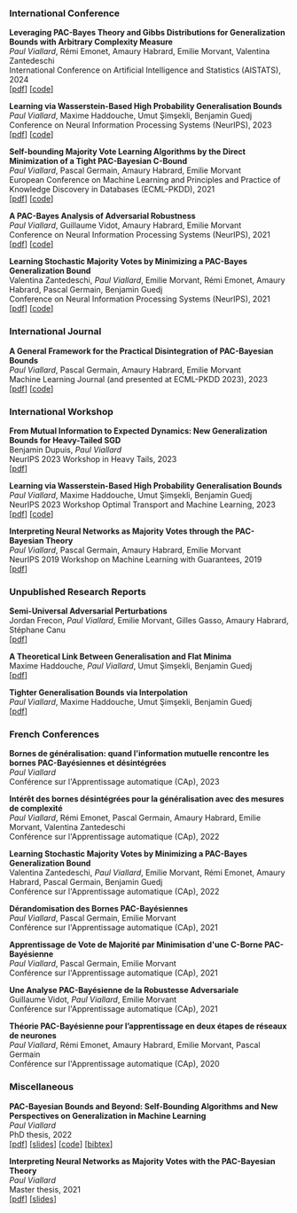 ### International Conference

**Leveraging PAC-Bayes Theory and Gibbs Distributions for Generalization Bounds with Arbitrary Complexity Measure**  
_Paul Viallard_, Rémi Emonet, Amaury Habrard, Emilie Morvant, Valentina Zantedeschi  
International Conference on Artificial Intelligence and Statistics (AISTATS), 2024  
[[pdf](https://arxiv.org/pdf/2402.13285.pdf)] [[code](https://github.com/paulviallard/AISTATS24-Complexity-Measures)] 

**Learning via Wasserstein-Based High Probability Generalisation Bounds**  
_Paul Viallard_, Maxime Haddouche, Umut Şimşekli, Benjamin Guedj  
Conference on Neural Information Processing Systems (NeurIPS), 2023  
[[pdf](https://arxiv.org/abs/2306.04375)] [[code](https://github.com/paulviallard/NeurIPS23-PB-Wasserstein)] 

**Self-bounding Majority Vote Learning Algorithms by the Direct Minimization of a Tight PAC-Bayesian C-Bound**  
_Paul Viallard_, Pascal Germain, Amaury Habrard, Emilie Morvant  
European Conference on Machine Learning and Principles and Practice of Knowledge Discovery in Databases (ECML-PKDD), 2021  
[[pdf](https://arxiv.org/pdf/2104.13626.pdf)] [[code](https://github.com/paulviallard/ECML21-PB-CBound)] 

**A PAC-Bayes Analysis of Adversarial Robustness**  
_Paul Viallard_, Guillaume Vidot, Amaury Habrard, Emilie Morvant  
Conference on Neural Information Processing Systems (NeurIPS), 2021  
[[pdf](https://arxiv.org/abs/2102.11069)] [[code](https://github.com/paulviallard/NeurIPS21-PB-Robustness)] 

**Learning Stochastic Majority Votes by Minimizing a PAC-Bayes Generalization Bound**  
Valentina Zantedeschi, _Paul Viallard_, Emilie Morvant, Rémi Emonet, Amaury Habrard, Pascal Germain, Benjamin Guedj  
Conference on Neural Information Processing Systems (NeurIPS), 2021  
[[pdf](https://arxiv.org/abs/2106.12535)] [[code](https://github.com/vzantedeschi/StocMV)] 

### International Journal

**A General Framework for the Practical Disintegration of PAC-Bayesian Bounds**  
_Paul Viallard_, Pascal Germain, Amaury Habrard, Emilie Morvant  
Machine Learning Journal (and presented at ECML-PKDD 2023), 2023  
[[pdf](https://arxiv.org/abs/2102.08649)] [[code](https://github.com/paulviallard/MLJ-Disintegrated-PB)] 

### International Workshop

**From Mutual Information to Expected Dynamics: New Generalization Bounds for Heavy-Tailed SGD**  
Benjamin Dupuis, _Paul Viallard_  
NeurIPS 2023 Workshop in Heavy Tails, 2023  
[[pdf](https://arxiv.org/pdf/2312.00427.pdf)] 

**Learning via Wasserstein-Based High Probability Generalisation Bounds**  
_Paul Viallard_, Maxime Haddouche, Umut Şimşekli, Benjamin Guedj  
NeurIPS 2023 Workshop Optimal Transport and Machine Learning, 2023  
[[pdf](https://arxiv.org/abs/2306.04375)] [[code](https://github.com/paulviallard/NeurIPS23-PB-Wasserstein)] 

**Interpreting Neural Networks as Majority Votes through the PAC-Bayesian Theory**  
_Paul Viallard_, Pascal Germain, Amaury Habrard, Emilie Morvant  
NeurIPS 2019 Workshop on Machine Learning with Guarantees, 2019  
[[pdf](https://drive.google.com/file/d/1hc66gKlyotowhK_4__DCaNemvMR1DXWN/view)] 

### Unpublished Research Reports

**Semi-Universal Adversarial Perturbations**  
Jordan Frecon, _Paul Viallard_, Emilie Morvant, Gilles Gasso, Amaury Habrard, Stéphane Canu  
[[pdf](https://hal.science/hal-03615461)] 

**A Theoretical Link Between Generalisation and Flat Minima**  
Maxime Haddouche, _Paul Viallard_, Umut Şimşekli, Benjamin Guedj  
[[pdf](https://arxiv.org/pdf/2402.08508.pdf)] 

**Tighter Generalisation Bounds via Interpolation**  
_Paul Viallard_, Maxime Haddouche, Umut Şimşekli, Benjamin Guedj  
[[pdf](https://arxiv.org/pdf/2402.05101.pdf)] 

### French Conferences

**Bornes de généralisation: quand l'information mutuelle rencontre les bornes PAC-Bayésiennes et désintégrées**  
_Paul Viallard_  
Conférence sur l'Apprentissage automatique (CAp), 2023

**Intérêt des bornes désintégrées pour la généralisation avec des mesures de complexité**  
_Paul Viallard_, Rémi Emonet, Pascal Germain, Amaury Habrard, Emilie Morvant, Valentina Zantedeschi  
Conférence sur l'Apprentissage automatique (CAp), 2022

**Learning Stochastic Majority Votes by Minimizing a PAC-Bayes Generalization Bound**  
Valentina Zantedeschi, _Paul Viallard_, Emilie Morvant, Rémi Emonet, Amaury Habrard, Pascal Germain, Benjamin Guedj  
Conférence sur l'Apprentissage automatique (CAp), 2022

**Dérandomisation des Bornes PAC-Bayésiennes**  
_Paul Viallard_, Pascal Germain, Emilie Morvant  
Conférence sur l'Apprentissage automatique (CAp), 2021

**Apprentissage de Vote de Majorité par Minimisation d'une C-Borne PAC-Bayésienne**  
_Paul Viallard_, Pascal Germain, Emilie Morvant  
Conférence sur l'Apprentissage automatique (CAp), 2021

**Une Analyse PAC-Bayésienne de la Robustesse Adversariale**  
Guillaume Vidot, _Paul Viallard_, Emilie Morvant  
Conférence sur l'Apprentissage automatique (CAp), 2021

**Théorie PAC-Bayésienne pour l’apprentissage en deux étapes de réseaux de neurones**  
_Paul Viallard_, Rémi Emonet, Amaury Habrard, Emilie Morvant, Pascal Germain  
Conférence sur l'Apprentissage automatique (CAp), 2020

### Miscellaneous

**PAC-Bayesian Bounds and Beyond: Self-Bounding Algorithms and New Perspectives on Generalization in Machine Learning**  
_Paul Viallard_  
PhD thesis, 2022  
[[pdf](https://drive.google.com/open?id=1WWZH3efffma_1YQYIljWhoD6V6RrAY9o)] [[slides](https://drive.google.com/open?id=1sVo_tGaADoJthR6XB9uQ7dRmjXdxPOUY)] [[code](https://github.com/paulviallard/PhDThesis/)] [[bibtex](https://drive.google.com/uc?export=download&id=1D84GK6pIYa0EQ5th3M2-CNPxcWbLM5Kp)] 

**Interpreting Neural Networks as Majority Votes with the PAC-Bayesian Theory**  
_Paul Viallard_  
Master thesis, 2021  
[[pdf](https://drive.google.com/open?id=13O2Ce3s9eR2M8GXsZkjuryQvot-lhVLf)] [[slides](https://drive.google.com/open?id=1TSE4oVPSbgCwel1C85WGQIB4Ricy89-S)] 

